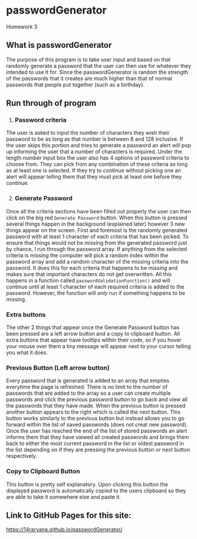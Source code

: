# passwordGenerator
Homework 3

## What is passwordGenerator
The purpose of this program is to take user input and based on that randomly generate a password that the user can then use for whatever they intended to use it for.  Since the passwordGenerator is random the strength of the passwords that it creates are much higher than that of normal passwords that people put together (such as a birthday).

## Run through of program

1. ### Password criteria
The user is asked to input the number of characters they wish their password to be as long as that number is between 8 and 128 inclusive.  If the user skips this portion and tries to generate a password an alert will pop up informing the user that a number of characters is required.  Under the length number input box the user also has 4 options of password criteria to choose from.  They can pick from any combination of these criteria as long as at least one is selected.  If they try to continue without picking one an alert will appear telling them that they must pick at least one before they continue.

2. ### Generate Password
Once all the criteria sections have been filled out properly the user can then click on the big red `Generate Password` button.  When this button is pressed several things happen in the background (explained later) however 3 new things appear on the screen.  First and foremost is the randomly generated password with at least 1 character of each criteria that has been picked.  To ensure that things would not be missing from the generated password just by chance, I run through the password array.  If anything from the selected criteria is missing the computer will pick a random index within the password array and add a random character of the missing criteria into the password.  It does this for each criteria that happens to be missing and makes sure that important characters do not get overwritten.  All this happens in a function called `passwordValidationFunction()` and will continue until at least 1 character of each required criteria is added to the password.  However, the function will *only* run if something happens to be missing. 

### Extra buttons
The other 2 things that appear once the Generate Password button has been pressed are a left arrow button and a copy to clipboard button.  All extra buttons that appear have tooltips within their code, so if you hover your mouse over them a tiny message will appear next to your cursor telling you what it does.

### Previous Button (Left arrow button)
Every password that is generated is added to an array that empties everytime the page is refreshed.  There is no limit to the number of passwords that are added to the array so a user can create multiple passwords and click the previous password button to go back and view all the passwords that they have made.  When the previous button is pressed another button appears to the right which is called the next button.  This button works similarly to the previous button but instead allows you to go forward within the list of saved passwords (does not creat new password).  Once the user has reached the end of the list of stored passwords an alert informs them that they have viewed all created passwords and brings them back to either the most current password in the list or oldest password in the list depending on if they are pressing the previous button or next button respectively. 

### Copy to Clipboard Button
This button is pretty self explanatory.  Upon clicking this button the displayed password is automatically copied to the users clipboard so they are able to take it somewhere else and paste it.

## Link to GitHub Pages for this site:
https://14raryana.github.io/passwordGenerator/